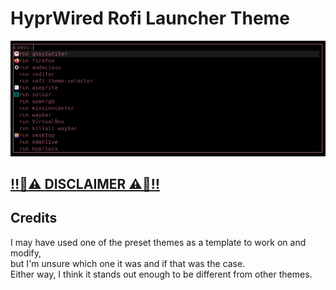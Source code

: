 # HyprWired Rofi Launcher Theme
![](./showcase.png)

## [‼️🚨⚠️ DISCLAIMER ⚠️🚨‼️](../../README.md)

## Credits
I may have used one of the preset themes as a template to work on and modify,<br>
but I'm unsure which one it was and if that was the case.<br>
Either way, I think it stands out enough to be different from other themes.